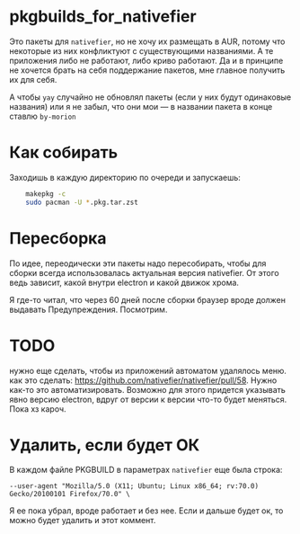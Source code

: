 # pkgbuilds_for_nativefier

Это пакеты для `nativefier`, но не хочу их размещать в AUR, потому что некоторые из них конфликтуют с существующими названиями. А те приложения либо не работают, либо криво работают. Да и в принципе не хочется брать на себя поддержание пакетов, мне главное получить их для себя.

А чтобы `yay` случайно не обновлял пакеты (если у них будут одинаковые названия) или я не забыл, что они мои — в названии пакета в конце ставлю `by-morion`

# Как собирать
Заходишь в каждую директорию по очереди и запускаешь:

```sh
    makepkg -c
    sudo pacman -U *.pkg.tar.zst
```

# Пересборка
По идее, переодически эти пакеты надо пересобирать, чтобы для сборки всегда использовалась актуальная версия nativefier. От этого ведь зависит, какой внутри electron и какой движок хрома.

Я где-то читал, что через 60 дней после сборки браузер вроде должен выдавать Предупреждения. Посмотрим.

# TODO
нужно еще сделать, чтобы из приложений автоматом удалялось меню. как это сделать: https://github.com/nativefier/nativefier/pull/58. Нужно как-то это автоматизировать.
Возможно для этого придется указывать явно версию electron, вдруг от версии к версии что-то будет меняться. Пока хз кароч.

# Удалить, если будет ОК
В каждом файле PKGBUILD в параметрах `nativefier` еще была строка:

```--user-agent "Mozilla/5.0 (X11; Ubuntu; Linux x86_64; rv:70.0) Gecko/20100101 Firefox/70.0" \```

 Я ее пока убрал, вроде работает и без нее. Если и дальше будет ок, то можно будет удалить и этот коммент.